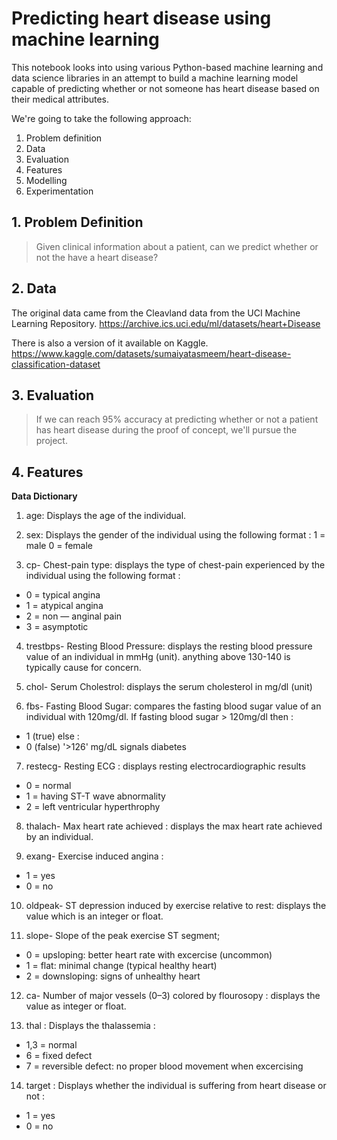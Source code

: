 # Predicting heart disease using machine learning
This notebook looks into using various Python-based machine learning and data science libraries in an attempt to build a machine learning model capable of predicting whether or not someone has heart disease based on their medical attributes.

We're going to take the following approach:

1. Problem definition
2. Data
3. Evaluation
4. Features
5. Modelling
6. Experimentation

## 1. Problem Definition

> Given clinical information about a patient, can we predict whether or not the have a heart disease?

## 2. Data

The original data came from the Cleavland data from the UCI Machine Learning Repository. https://archive.ics.uci.edu/ml/datasets/heart+Disease

There is also a version of it available on Kaggle. https://www.kaggle.com/datasets/sumaiyatasmeem/heart-disease-classification-dataset

## 3. Evaluation

> If we can reach 95% accuracy at predicting whether or not a patient has heart disease during the proof of concept, we'll pursue the project.

## 4. Features

**Data Dictionary**

1. age: Displays the age of the individual.

2. sex: Displays the gender of the individual using the following format : 1 = male 0 = female

3. cp- Chest-pain type: displays the type of chest-pain experienced by the individual using the following format :
  * 0 = typical angina
  * 1 = atypical angina
  * 2 = non — anginal pain
  * 3 = asymptotic

4. trestbps- Resting Blood Pressure: displays the resting blood pressure value of an individual in mmHg (unit). anything above 130-140 is typically cause for concern.

5. chol- Serum Cholestrol: displays the serum cholesterol in mg/dl (unit)

6. fbs- Fasting Blood Sugar: compares the fasting blood sugar value of an individual with 120mg/dl. If fasting blood sugar > 120mg/dl then :
  * 1 (true) else :
  * 0 (false) '>126' mg/dL signals diabetes

7. restecg- Resting ECG : displays resting electrocardiographic results
  * 0 = normal
  * 1 = having ST-T wave abnormality
  * 2 = left ventricular hyperthrophy

8. thalach- Max heart rate achieved : displays the max heart rate achieved by an individual.

9. exang- Exercise induced angina :
  * 1 = yes
  * 0 = no

10. oldpeak- ST depression induced by exercise relative to rest: displays the value which is an integer or float.

11. slope- Slope of the peak exercise ST segment;
  * 0 = upsloping: better heart rate with excercise (uncommon)
  * 1 = flat: minimal change (typical healthy heart)
  * 2 = downsloping: signs of unhealthy heart

12. ca- Number of major vessels (0–3) colored by flourosopy : displays the value as integer or float.

13. thal : Displays the thalassemia :
  * 1,3 = normal
  * 6 = fixed defect
  * 7 = reversible defect: no proper blood movement when excercising

14. target : Displays whether the individual is suffering from heart disease or not :
  * 1 = yes
  * 0 = no
